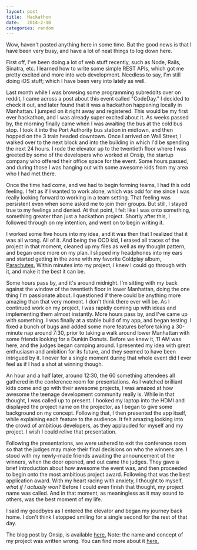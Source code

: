 ```yaml
---
layout: post
title:  Hackathon
date:   2014-2-18
categories: random
---
```


Wow, haven't posted anything here in some time. But the good news is that I have been very busy, and have a lot of neat things to log down here.

First off, I've been doing a lot of web stuff recently, such as Node, Rails, Sinatra, etc. I learned how to write some simple REST APIs, which got me pretty excited and more into web development. Needless to say, I'm still doing iOS stuff; which I have been very into lately as well.

Last month while I was browsing some programming subreddits over on reddit, I came across a post about this event called "CodeDay." I decided to check it out, and later found that it was a hackathon happening locally in Manhattan. I jumped on it right away and registered. This would be my first ever hackathon, and I was already super excited about it. As weeks passed by, the morning finally came when I was awaiting the bus at the cold bus stop. I took it into the Port Authority bus station in midtown, and then hopped on the 3 train headed downtown. Once I arrived on Wall Street, I walked over to the next block and into the building in which I'd be spending the next 24 hours. I rode the elevator up to the twentieth floor where I was greeted by some of the developers who worked at Onsip, the startup company who offered their office space for the event. Some hours passed, and during those I was hanging out with some awesome kids from my area who I had met there.

Once the time had come, and we had to begin forming teams, I had this odd feeling. I felt as if I wanted to work alone, which was odd for me since I was really looking forward to working in a team setting. That feeling was persistent even when some asked me to join their groups. But still, I stayed true to my feelings and denied. At that point, I felt like I was onto something, something greater than just a hackathon project. Shortly after this, I followed through on my intention, and went on to begin writing it.

I worked some five hours into my idea, and it was then that I realized that it was all wrong. All of it. And being the OCD kid, I erased all traces of the project in that moment, cleaned up my files as well as my thought pattern, and began once more on my plan. I slipped my headphones into my ears and started getting in the zone with my favorite Coldplay album, [Parachutes.](http://en.wikipedia.org/wiki/Parachutes) Within minutes into my project, I knew I could go through with it, and make it the best it can be.

Some hours pass by, and it's around midnight. I'm sitting with my back against the window of the twentieth floor in lower Manhattan, doing the one thing I'm passionate about. I questioned if there could be anything more amazing than that very moment. I don't think there ever will be. As I continued work on my project, I was rapidly coming up with ideas and implementing them almost instantly. More hours pass by, and I've came up with something. I was finally at a stable build of my app, and began testing. I fixed a bunch of bugs and added some more features before taking a 30-minute nap around 7:30, prior to taking a walk around lower Manhattan with some friends looking for a Dunkin Donuts. Before we knew it, 11 AM was here, and the judges began camping around. I presented my idea with great enthusiasm and ambition for its future, and they seemed to have been intrigued by it. I never for a single moment during that whole event did I ever feel as if I had a shot at winning though.

An hour and a half later, around 12:30, the 60 something attendees all gathered in the conference room for presentations. As I watched brilliant kids come and go with their awesome projects, I was amazed at how awesome the teenage development community really is. While in that thought, I was called up to present. I hooked my laptop into the HDMI and displayed the project name on the projector, as I began to give some background on my concept. Following that, I then presented the app itself, while explaining each feature to the audience. It felt amazing looking into the crowd of ambitious developers, as they applauded for myself and my project. I wish I could relive that presentation.

Following the presentations, we were ushered to exit the conference room so that the judges may make their final decisions on who the winners are. I stood with my newly-made friends awaiting the announcement of the winners, when the door opened, and out came the judges. They gave a brief introduction about how awesome the event was, and then proceeded to begin onto the most ambitious project award. Following that was the best application award. With my heart racing with anxiety, I thought to myself, *what if I actually won?* Before I could even finish that thought, my project name was called. And in that moment, as meaningless as it may sound to others, was the best moment of my life.

I said my goodbyes as I entered the elevator and began my journey back home. I don't think I stopped smiling for a single second for the rest of that day.

The blog post by Onsip, is available [here.](http://www.onsip.com/blog/2014/02/18/onsips-first-codeday-lets-high-school-students-realize-their-programming-potentials)
Note: the name and concept of my project was written wrong. You can find more about it [here.](http://codefriend.net)